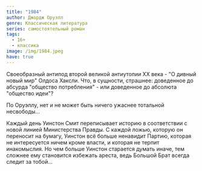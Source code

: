 ```yaml
---
title: "1984"
author: Джордж Оруэлл
genre: Классическая литература
series: самостоятельный роман
tags:
  - 16+
  - классика
image: /img/1984.jpeg
have: true
---
```

Своеобразный антипод второй великой антиутопии XX века - "О дивный новый мир" Олдоса Хаксли. Что, в сущности, страшнее: доведенное до абсурда "общество потребления" - или доведенное до абсолюта "общество идеи"?

По Оруэллу, нет и не может быть ничего ужаснее тотальной несвободы...

Каждый день Уинстон Смит переписывает историю в соответствии с новой линией Министерства Правды. С каждой ложью, которую он переносит на бумагу, Уинстон всё больше ненавидит Партию, которая не интересуется ничем кроме власти, и которая не терпит инакомыслия. Но чем больше Уинстон старается думать иначе, тем сложнее ему становится избежать ареста, ведь Большой Брат всегда следит за тобой…

